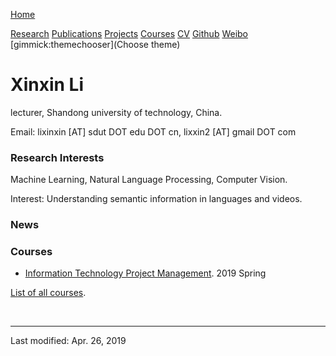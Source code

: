 [Home](index.)

[Research]() 
[Publications]()
[Projects]()
[Courses](courses.md) 
[CV]()
[Github](https:/github.com/xxli) 
[Weibo](https://weibo.com/lixxin2)
[gimmick:themechooser](Choose theme)

# Xinxin Li

lecturer, Shandong university of technology, China.

Email: lixinxin [AT] sdut DOT edu DOT cn, lixxin2 [AT] gmail DOT com

### Research Interests

Machine Learning, Natural Language Processing, Computer Vision.

Interest: Understanding semantic information in languages and videos.

### News


### Courses

* [Information Technology Project Management](courses/2019Spring-InformationTechnologyProjectManagement.md). 2019 Spring

[List of all courses](courses.md).


<br>

---
Last modified: Apr. 26, 2019

